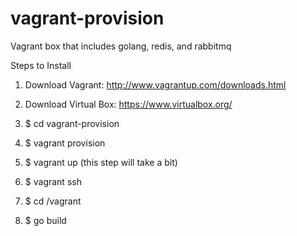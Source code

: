 # vagrant-provision
Vagrant box that includes golang, redis, and rabbitmq

Steps to Install

1. Download Vagrant:
http://www.vagrantup.com/downloads.html

2. Download Virtual Box:
https://www.virtualbox.org/

3. $ cd vagrant-provision

4. $ vagrant provision

5. $ vagrant up (this step will take a bit)

6. $ vagrant ssh

7. $ cd /vagrant

8. $ go build






